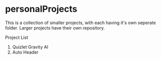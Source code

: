 # personalProjects

This is a collection of smaller projects, with each having it's own seperate folder. Larger projects have their own repository.

Project List

1) Quizlet Gravity AI
2) Auto Header
